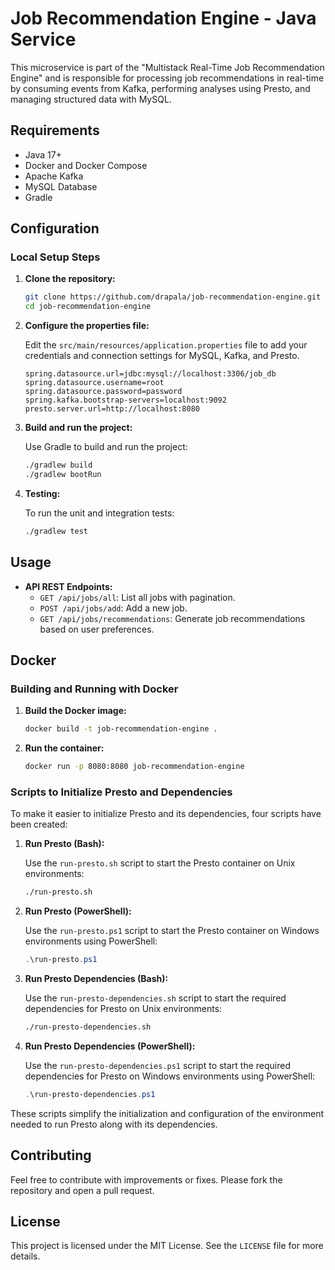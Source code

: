 # Job Recommendation Engine - Java Service

This microservice is part of the "Multistack Real-Time Job Recommendation Engine" and is responsible for processing job recommendations in real-time by consuming events from Kafka, performing analyses using Presto, and managing structured data with MySQL.

## Requirements

- Java 17+
- Docker and Docker Compose
- Apache Kafka
- MySQL Database
- Gradle

## Configuration

### Local Setup Steps

1. **Clone the repository:**

   ```bash
   git clone https://github.com/drapala/job-recommendation-engine.git
   cd job-recommendation-engine
   ```

2. **Configure the properties file:**

   Edit the `src/main/resources/application.properties` file to add your credentials and connection settings for MySQL, Kafka, and Presto.

   ```properties
   spring.datasource.url=jdbc:mysql://localhost:3306/job_db
   spring.datasource.username=root
   spring.datasource.password=password
   spring.kafka.bootstrap-servers=localhost:9092
   presto.server.url=http://localhost:8080
   ```

3. **Build and run the project:**

   Use Gradle to build and run the project:

   ```bash
   ./gradlew build
   ./gradlew bootRun
   ```

4. **Testing:**

   To run the unit and integration tests:

   ```bash
   ./gradlew test
   ```

## Usage

- **API REST Endpoints:**
  - `GET /api/jobs/all`: List all jobs with pagination.
  - `POST /api/jobs/add`: Add a new job.
  - `GET /api/jobs/recommendations`: Generate job recommendations based on user preferences.

## Docker

### Building and Running with Docker

1. **Build the Docker image:**

   ```bash
   docker build -t job-recommendation-engine .
   ```

2. **Run the container:**

   ```bash
   docker run -p 8080:8080 job-recommendation-engine
   ```

### Scripts to Initialize Presto and Dependencies

To make it easier to initialize Presto and its dependencies, four scripts have been created:

1. **Run Presto (Bash):**

   Use the `run-presto.sh` script to start the Presto container on Unix environments:

   ```bash
   ./run-presto.sh
   ```

2. **Run Presto (PowerShell):**

   Use the `run-presto.ps1` script to start the Presto container on Windows environments using PowerShell:

   ```powershell
   .\run-presto.ps1
   ```

3. **Run Presto Dependencies (Bash):**

   Use the `run-presto-dependencies.sh` script to start the required dependencies for Presto on Unix environments:

   ```bash
   ./run-presto-dependencies.sh
   ```

4. **Run Presto Dependencies (PowerShell):**

   Use the `run-presto-dependencies.ps1` script to start the required dependencies for Presto on Windows environments using PowerShell:

   ```powershell
   .\run-presto-dependencies.ps1
   ```

These scripts simplify the initialization and configuration of the environment needed to run Presto along with its dependencies.

## Contributing

Feel free to contribute with improvements or fixes. Please fork the repository and open a pull request.

## License

This project is licensed under the MIT License. See the `LICENSE` file for more details.
